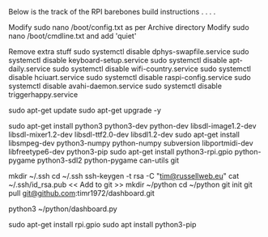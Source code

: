 Below is the track of the RPI barebones build instructions
.
.
.
.

Modify sudo nano /boot/config.txt as per Archive directory
Modify sudo nano /boot/cmdline.txt and add 'quiet'

Remove extra stuff
  sudo systemctl disable dphys-swapfile.service
  sudo systemctl disable keyboard-setup.service
  sudo systemctl disable apt-daily.service
  sudo systemctl disable wifi-country.service
  sudo systemctl disable hciuart.service
  sudo systemctl disable raspi-config.service
  sudo systemctl disable avahi-daemon.service
  sudo systemctl disable triggerhappy.service

sudo apt-get update
sudo apt-get upgrade -y

sudo apt-get install python3 python3-dev python-dev libsdl-image1.2-dev libsdl-mixer1.2-dev libsdl-ttf2.0-dev libsdl1.2-dev 
sudo apt-get install libsmpeg-dev python3-numpy python-numpy subversion libportmidi-dev libfreetype6-dev python3-pip 
sudo apt-get install python3-rpi.gpio python-pygame python3-sdl2 python-pygame can-utils git

mkdir ~/.ssh
cd ~/.ssh
ssh-keygen -t rsa -C "tim@russellweb.eu"
cat ~/.ssh/id_rsa.pub
	<< Add to git >>
mkdir ~/python
cd ~/python
git init
git pull git@github.com:timr1972/dashboard.git

python3 ~/python/dashboard.py

sudo apt-get install rpi.gpio
sudo apt install python3-pip
